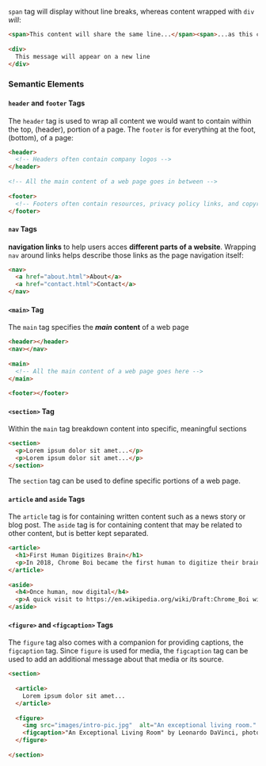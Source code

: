 `span` tag will display without line breaks, whereas content wrapped with `div` *will*:

```html
<span>This content will share the same line...</span><span>...as this content</span>
 
<div>
  This message will appear on a new line
</div>
```

### Semantic Elements

#### `header` and `footer` Tags

The `header` tag is used to wrap all content we would want to contain within the top, (header), portion of a page. The `footer` is for everything at the foot, (bottom), of a page:

```html
<header>
  <!-- Headers often contain company logos -->
</header>
 
<!-- All the main content of a web page goes in between -->
 
<footer>
  <!-- Footers often contain resources, privacy policy links, and copyright information -->
</footer>
```

#### `nav` Tags

**navigation links** to help users acces **different parts of a website**. Wrapping `nav` around links helps describe those links as the page navigation itself:

```html
<nav>
  <a href="about.html">About</a>
  <a href="contact.html">Contact</a>
</nav>
```

#### `<main>` Tag

The `main` tag specifies the ***main*** **content** of a web page

```html
<header></header>
<nav></nav>
 
<main>
  <!-- All the main content of a web page goes here -->
</main>
 
<footer></footer>
```

#### `<section>` Tag

Within the `main` tag breakdown content into specific, meaningful sections

```html
<section>
  <p>Lorem ipsum dolor sit amet...</p>
  <p>Lorem ipsum dolor sit amet...</p>
</section>
```

The `section` tag can be used to define specific portions of a web page. 

#### `article` and `aside` Tags

The `article` tag is for containing written content such as a news story or blog post. The `aside` tag is for containing content that may be related to other content, but is better kept separated.

```html
<article>
  <h1>First Human Digitizes Brain</h1>
  <p>In 2018, Chrome Boi became the first human to digitize their brain. They now live in the Internet.</p>
</article>
 
<aside>
  <h4>Once human, now digital</h4>
  <p>A quick visit to https://en.wikipedia.org/wiki/Draft:Chrome_Boi will show you the ascended individual</p>
</aside>
```

#### `<figure>` and `<figcaption>` Tags

The `figure` tag also comes with a companion for providing captions, the `figcaption` tag. Since `figure` is used for media, the `figcaption` tag can be used to add an additional message about that media or its source.

```html
<section>
 
  <article>
    Lorem ipsum dolor sit amet...
  </article>
 
  <figure>
    <img src="images/intro-pic.jpg"  alt="An exceptional living room." title="Welcome to Exceptional Living Rooms">
    <figcaption>"An Exceptional Living Room" by Leonardo DaVinci, photograph</figcaption>
  </figure>
 
</section>
```

